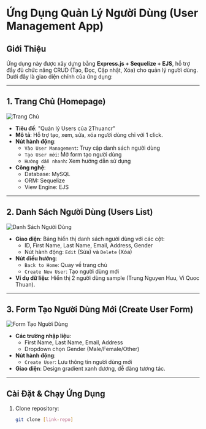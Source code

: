 # Ứng Dụng Quản Lý Người Dùng (User Management App)

## Giới Thiệu
Ứng dụng này được xây dựng bằng **Express.js + Sequelize + EJS**, hỗ trợ đầy đủ chức năng CRUD (Tạo, Đọc, Cập nhật, Xóa) cho quản lý người dùng. Dưới đây là giao diện chính của ứng dụng:

---

## 1. Trang Chủ (Homepage)
![Trang Chủ](./assets/home.png)  
* **Tiêu đề**: "Quản lý Users của 2Thuancr"  
* **Mô tả**: Hỗ trợ tạo, xem, sửa, xóa người dùng chỉ với 1 click.  
* **Nút hành động**:  
  - `Vào User Management`: Truy cập danh sách người dùng  
  - `Tạo User mới`: Mở form tạo người dùng  
  - `Hướng dẫn nhanh`: Xem hướng dẫn sử dụng  
* **Công nghệ**:  
  - Database: MySQL  
  - ORM: Sequelize  
  - View Engine: EJS  

---

## 2. Danh Sách Người Dùng (Users List)
![Danh Sách Người Dùng](./assets/userslist.png)  
* **Giao diện**: Bảng hiển thị danh sách người dùng với các cột:  
  - ID, First Name, Last Name, Email, Address, Gender  
  - Nút hành động: `Edit` (Sửa) và `Delete` (Xóa)  
* **Nút điều hướng**:  
  - `Back to Home`: Quay về trang chủ  
  - `Create New User`: Tạo người dùng mới  
* **Ví dụ dữ liệu**: Hiển thị 2 người dùng sample (Trung Nguyen Huu, Vi Quoc Thuan).  

---

## 3. Form Tạo Người Dùng Mới (Create User Form)
![Form Tạo Người Dùng](./assets/create.png)  
* **Các trường nhập liệu**:  
  - First Name, Last Name, Email, Address  
  - Dropdown chọn Gender (Male/Female/Other)  
* **Nút hành động**:  
  - `Create User`: Lưu thông tin người dùng mới  
* **Giao diện**: Design gradient xanh dương, dễ dàng tương tác.  

---

## Cài Đặt & Chạy Ứng Dụng
1. Clone repository:  
   ```bash
   git clone [link-repo]
